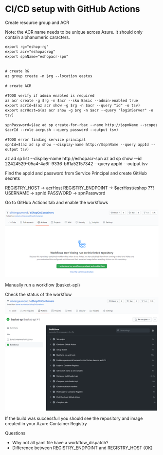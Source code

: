 # CI/CD setup with GitHub Actions


Create resource group and ACR

Note: the ACR name needs to be unique across Azure. It should only contain alphanumeric caracters.

```
export rg="eshop-rg"
export acr="eshopacrog"
export spnName="eshopacr-spn"


# create RG
az group create -n $rg --location eastus

# create ACR

#TODO verify if admin enabled is required
az acr create -g $rg -n $acr --sku Basic --admin-enabled true
export acrId=$(az acr show -g $rg -n $acr --query "id" -o tsv)
export acrHost=$(az acr show -g $rg -n $acr --query "loginServer" -o tsv)

spnPassword=$(az ad sp create-for-rbac --name http://$spnName --scopes $acrId --role acrpush --query password --output tsv)

#TODO error finding service principal
spnId=$(az ad sp show --display-name http://$spnName --query appId --output tsv)
```

az ad sp list --display-name http://eshopacr-spn
az ad sp show --id 22424529-05a4-4a6f-9336-b61a52157342 --query appId --output tsv

Find the appId and password from Service Principal and create GitHub secrets

REGISTRY_HOST -> acrHost
REGISTRY_ENDPOINT -> $acrHost/eshop ???
USERNAME -> spnId
PASSWORD -> spnPassword

Go to GitHub Actions tab and enable the workflows

![enable-workflow](img/og/github-enable-workflow.png)

Manually run a workflow (basket-api)

Check the status of the workflow
![check-status](img/og/github-actions-status.png)

If the build was successfull you should see the repository and image created in your Azure Container Registry

Questions
- Why not all yaml file have a workflow_dispatch?
- Difference between REGISTRY_ENDPOINT and REGISTRY_HOST (OK)